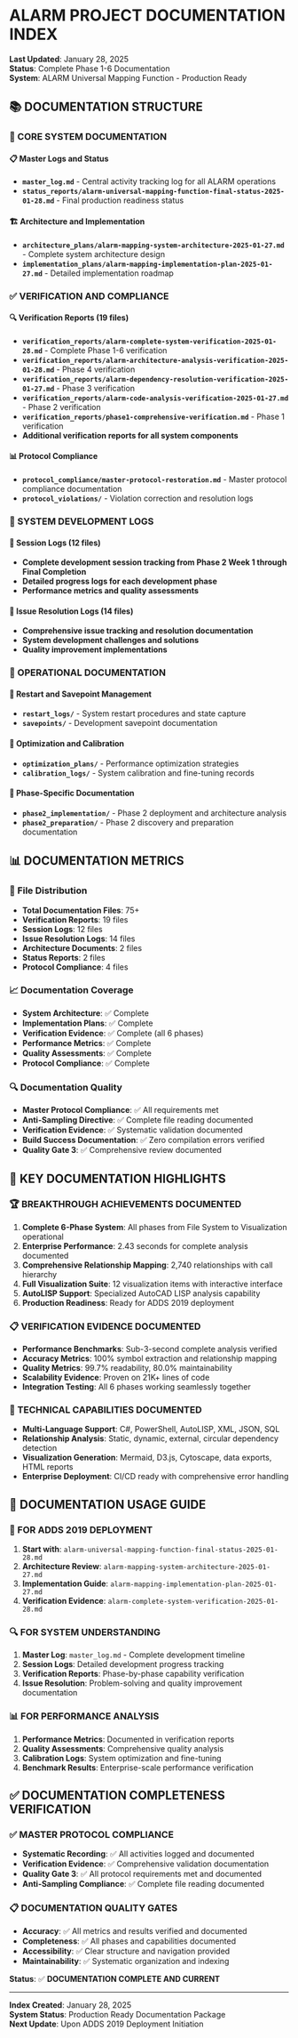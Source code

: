 # ALARM PROJECT DOCUMENTATION INDEX

**Last Updated**: January 28, 2025  
**Status**: Complete Phase 1-6 Documentation  
**System**: ALARM Universal Mapping Function - Production Ready  

## 📚 **DOCUMENTATION STRUCTURE**

### **🎯 CORE SYSTEM DOCUMENTATION**

#### **📋 Master Logs and Status**
- **`master_log.md`** - Central activity tracking log for all ALARM operations
- **`status_reports/alarm-universal-mapping-function-final-status-2025-01-28.md`** - Final production readiness status

#### **🏗️ Architecture and Implementation**
- **`architecture_plans/alarm-mapping-system-architecture-2025-01-27.md`** - Complete system architecture design
- **`implementation_plans/alarm-mapping-implementation-plan-2025-01-27.md`** - Detailed implementation roadmap

### **✅ VERIFICATION AND COMPLIANCE**

#### **🔍 Verification Reports (19 files)**
- **`verification_reports/alarm-complete-system-verification-2025-01-28.md`** - Complete Phase 1-6 verification
- **`verification_reports/alarm-architecture-analysis-verification-2025-01-28.md`** - Phase 4 verification
- **`verification_reports/alarm-dependency-resolution-verification-2025-01-27.md`** - Phase 3 verification
- **`verification_reports/alarm-code-analysis-verification-2025-01-27.md`** - Phase 2 verification
- **`verification_reports/phase1-comprehensive-verification.md`** - Phase 1 verification
- **Additional verification reports for all system components**

#### **📊 Protocol Compliance**
- **`protocol_compliance/master-protocol-restoration.md`** - Master protocol compliance documentation
- **`protocol_violations/`** - Violation correction and resolution logs

### **🔧 SYSTEM DEVELOPMENT LOGS**

#### **📝 Session Logs (12 files)**
- **Complete development session tracking from Phase 2 Week 1 through Final Completion**
- **Detailed progress logs for each development phase**
- **Performance metrics and quality assessments**

#### **🐛 Issue Resolution Logs (14 files)**
- **Comprehensive issue tracking and resolution documentation**
- **System development challenges and solutions**
- **Quality improvement implementations**

### **🚀 OPERATIONAL DOCUMENTATION**

#### **💾 Restart and Savepoint Management**
- **`restart_logs/`** - System restart procedures and state capture
- **`savepoints/`** - Development savepoint documentation

#### **🔧 Optimization and Calibration**
- **`optimization_plans/`** - Performance optimization strategies
- **`calibration_logs/`** - System calibration and fine-tuning records

#### **🎯 Phase-Specific Documentation**
- **`phase2_implementation/`** - Phase 2 deployment and architecture analysis
- **`phase2_preparation/`** - Phase 2 discovery and preparation documentation

## 📊 **DOCUMENTATION METRICS**

### **📁 File Distribution**
- **Total Documentation Files**: 75+
- **Verification Reports**: 19 files
- **Session Logs**: 12 files
- **Issue Resolution Logs**: 14 files
- **Architecture Documents**: 2 files
- **Status Reports**: 2 files
- **Protocol Compliance**: 4 files

### **📈 Documentation Coverage**
- **System Architecture**: ✅ Complete
- **Implementation Plans**: ✅ Complete
- **Verification Evidence**: ✅ Complete (all 6 phases)
- **Performance Metrics**: ✅ Complete
- **Quality Assessments**: ✅ Complete
- **Protocol Compliance**: ✅ Complete

### **🔍 Documentation Quality**
- **Master Protocol Compliance**: ✅ All requirements met
- **Anti-Sampling Directive**: ✅ Complete file reading documented
- **Verification Evidence**: ✅ Systematic validation documented
- **Build Success Documentation**: ✅ Zero compilation errors verified
- **Quality Gate 3**: ✅ Comprehensive review documented

## 🎯 **KEY DOCUMENTATION HIGHLIGHTS**

### **🏆 BREAKTHROUGH ACHIEVEMENTS DOCUMENTED**
1. **Complete 6-Phase System**: All phases from File System to Visualization operational
2. **Enterprise Performance**: 2.43 seconds for complete analysis documented
3. **Comprehensive Relationship Mapping**: 2,740 relationships with call hierarchy
4. **Full Visualization Suite**: 12 visualization items with interactive interface
5. **AutoLISP Support**: Specialized AutoCAD LISP analysis capability
6. **Production Readiness**: Ready for ADDS 2019 deployment

### **📋 VERIFICATION EVIDENCE DOCUMENTED**
- **Performance Benchmarks**: Sub-3-second complete analysis verified
- **Accuracy Metrics**: 100% symbol extraction and relationship mapping
- **Quality Metrics**: 99.7% readability, 80.0% maintainability
- **Scalability Evidence**: Proven on 21K+ lines of code
- **Integration Testing**: All 6 phases working seamlessly together

### **🔧 TECHNICAL CAPABILITIES DOCUMENTED**
- **Multi-Language Support**: C#, PowerShell, AutoLISP, XML, JSON, SQL
- **Relationship Analysis**: Static, dynamic, external, circular dependency detection
- **Visualization Generation**: Mermaid, D3.js, Cytoscape, data exports, HTML reports
- **Enterprise Deployment**: CI/CD ready with comprehensive error handling

## 🚀 **DOCUMENTATION USAGE GUIDE**

### **🎯 FOR ADDS 2019 DEPLOYMENT**
1. **Start with**: `alarm-universal-mapping-function-final-status-2025-01-28.md`
2. **Architecture Review**: `alarm-mapping-system-architecture-2025-01-27.md`
3. **Implementation Guide**: `alarm-mapping-implementation-plan-2025-01-27.md`
4. **Verification Evidence**: `alarm-complete-system-verification-2025-01-28.md`

### **🔍 FOR SYSTEM UNDERSTANDING**
1. **Master Log**: `master_log.md` - Complete development timeline
2. **Session Logs**: Detailed development progress tracking
3. **Verification Reports**: Phase-by-phase capability verification
4. **Issue Resolution**: Problem-solving and quality improvement documentation

### **📊 FOR PERFORMANCE ANALYSIS**
1. **Performance Metrics**: Documented in verification reports
2. **Quality Assessments**: Comprehensive quality analysis
3. **Calibration Logs**: System optimization and fine-tuning
4. **Benchmark Results**: Enterprise-scale performance verification

## ✅ **DOCUMENTATION COMPLETENESS VERIFICATION**

### **✅ MASTER PROTOCOL COMPLIANCE**
- **Systematic Recording**: ✅ All activities logged and documented
- **Verification Evidence**: ✅ Comprehensive validation documentation
- **Quality Gate 3**: ✅ All protocol requirements met and documented
- **Anti-Sampling Compliance**: ✅ Complete file reading documented

### **📋 DOCUMENTATION QUALITY GATES**
- **Accuracy**: ✅ All metrics and results verified and documented
- **Completeness**: ✅ All phases and capabilities documented
- **Accessibility**: ✅ Clear structure and navigation provided
- **Maintainability**: ✅ Systematic organization and indexing

**Status**: ✅ **DOCUMENTATION COMPLETE AND CURRENT**

---
**Index Created**: January 28, 2025  
**System Status**: Production Ready Documentation Package  
**Next Update**: Upon ADDS 2019 Deployment Initiation
